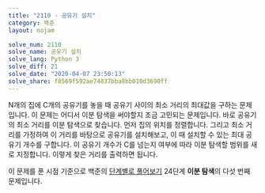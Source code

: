 ```yaml
---
title: "2110 - 공유기 설치"
category: 백준
layout: nojam

solve_num: 2110
solve_name: 공유기 설치
solve_lang: Python 3
solve_diff: 21
solve_date: "2020-04-07 23:50:13"
solve_share: f8569f592ae74837bba8bb010d3690ff
---
```


N개의 집에 C개의 공유기를 놓을 때 공유기 사이의 최소 거리의 최대값을 구하는 문제입니다. 이 문제는 어디서 이분 탐색을 써야할지 조금 고민되는 문제입니다. 바로 공유기의 최소 거리를 이분 탐색으로 찾습니다. 먼저 집의 위치를 정렬합니다. 그리고 최소 거리를 가정하여 이 거리를 바탕으로 공유기를 설치해보고, 이 때 설치할 수 있는 최대 공유기 개수를 구합니다. 이 공유기 개수가 C를 넘는지 여부에 따라 이분 탐색할 범위를 새로 지정합니다. 이렇게 찾은 거리를 출력하면 됩니다.

이 문제를 푼 시점 기준으로 백준의 [단계별로 풀어보기](http://noj.am/p/s) 24단계 **이분 탐색**의 다섯 번째 문제입니다.
